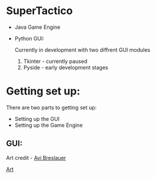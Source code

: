# SuperTactico
- Java Game Engine
- Python GUI:

  Currently in development with two diffrent GUI modules
  1. Tkinter - currently paused
  2. Pyside - early development stages
# Getting set up:
There are two parts to getting set up:
- Setting up the GUI
- Setting up the Game Engine
## GUI:

Art credit - [Avi Breslauer](https://www.instagram.com/avidrawings/)

[Art](/tkinterGUI/res/pics/pieces)


